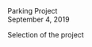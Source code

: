 <html>
  <head>
    <h> Parking Project  </h> <br>
    <h> September 4, 2019 </h>
    <p> Selection of the project  </p>
  </head>
    <body>
  </body>
  </html>
  
